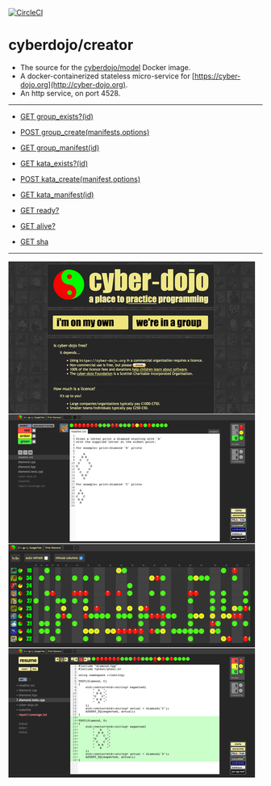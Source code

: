 [![CircleCI](https://circleci.com/gh/cyber-dojo/model.svg?style=svg)](https://circleci.com/gh/cyber-dojo/model)

# cyberdojo/creator

- The source for the [cyberdojo/model](https://hub.docker.com/r/cyberdojo/model/tags) Docker image.
- A docker-containerized stateless micro-service for [https://cyber-dojo.org](http://cyber-dojo.org).
- An http service, on port 4528.

- - - -
* [ GET group_exists?(id)](docs/api.md#get-group_existsid)
* [POST group_create(manifests,options)](docs/api.md#post-group_createmanifestsoptions)
* [ GET group_manifest(id)](docs/api.md#get-group_manifestid)

* [ GET kata_exists?(id)](docs/api.md#get-kata_existsid)
* [POST kata_create(manifest,options)](docs/api.md#post-kata_createmanifestoptions)
* [ GET kata_manifest(id)](docs/api.md#get-kata_manifestid)

* [GET ready?](docs/api.md#get-ready)
* [GET alive?](docs/api.md#get-alive)  
* [GET sha](docs/api.md#get-sha)

- - - -
![cyber-dojo.org home page](https://github.com/cyber-dojo/cyber-dojo/blob/master/shared/home_page_snapshot.png)
